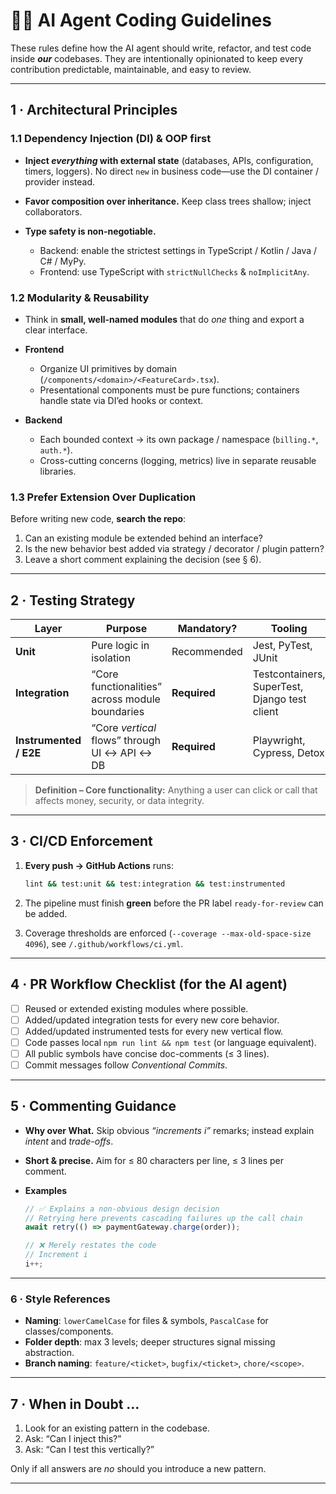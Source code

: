 # 🧑‍💻 AI Agent Coding Guidelines

These rules define how the AI agent should write, refactor, and test code inside ***our*** codebases.
They are intentionally opinionated to keep every contribution predictable, maintainable, and easy to review.

---

## 1 · Architectural Principles

### 1.1 Dependency Injection (DI) & OOP first

* **Inject *everything* with external state** (databases, APIs, configuration, timers, loggers).
  No direct `new` in business code—use the DI container / provider instead.
* **Favor composition over inheritance.** Keep class trees shallow; inject collaborators.
* **Type safety is non-negotiable.**

  * Backend: enable the strictest settings in TypeScript / Kotlin / Java / C# / MyPy.
  * Frontend: use TypeScript with `strictNullChecks` & `noImplicitAny`.

### 1.2 Modularity & Reusability

* Think in **small, well-named modules** that do *one* thing and export a clear interface.
* **Frontend**

  * Organize UI primitives by domain (`/components/<domain>/<FeatureCard>.tsx`).
  * Presentational components must be pure functions; containers handle state via DI’ed hooks or context.
* **Backend**

  * Each bounded context → its own package / namespace (`billing.*`, `auth.*`).
  * Cross-cutting concerns (logging, metrics) live in separate reusable libraries.

### 1.3 Prefer Extension Over Duplication

Before writing new code, **search the repo**:

1. Can an existing module be extended behind an interface?
2. Is the new behavior best added via strategy / decorator / plugin pattern?
3. Leave a short comment explaining the decision (see § 6).

---

## 2 · Testing Strategy

| Layer                  | Purpose                                         | Mandatory?   | Tooling                                       |
| ---------------------- | ----------------------------------------------- | ------------ | --------------------------------------------- |
| **Unit**               | Pure logic in isolation                         | Recommended  | Jest, PyTest, JUnit                           |
| **Integration**        | “Core functionalities” across module boundaries | **Required** | Testcontainers, SuperTest, Django test client |
| **Instrumented / E2E** | “Core *vertical* flows” through UI ↔ API ↔ DB   | **Required** | Playwright, Cypress, Detox                    |

> **Definition – Core functionality:** Anything a user can click or call that affects money, security, or data integrity.

---

## 3 · CI/CD Enforcement

1. **Every push → GitHub Actions** runs:

   ```bash
   lint && test:unit && test:integration && test:instrumented
   ```
2. The pipeline must finish **green** before the PR label `ready-for-review` can be added.
3. Coverage thresholds are enforced (`--coverage --max-old-space-size 4096`), see `/.github/workflows/ci.yml`.

---

## 4 · PR Workflow Checklist (for the AI agent)

* [ ] Reused or extended existing modules where possible.
* [ ] Added/updated integration tests for every new core behavior.
* [ ] Added/updated instrumented tests for every new vertical flow.
* [ ] Code passes local `npm run lint && npm test` (or language equivalent).
* [ ] All public symbols have concise doc-comments (≤ 3 lines).
* [ ] Commit messages follow *Conventional Commits*.

---

## 5 · Commenting Guidance

* **Why over What.** Skip obvious *“increments i”* remarks; instead explain *intent* and *trade-offs*.
* **Short & precise.** Aim for ≤ 80 characters per line, ≤ 3 lines per comment.
* **Examples**

  ```ts
  // ✅ Explains a non-obvious design decision
  // Retrying here prevents cascading failures up the call chain
  await retry(() => paymentGateway.charge(order));

  // ❌ Merely restates the code
  // Increment i
  i++;
  ```

---

### 6 · Style References

* **Naming**: `lowerCamelCase` for files & symbols, `PascalCase` for classes/components.
* **Folder depth**: max 3 levels; deeper structures signal missing abstraction.
* **Branch naming**: `feature/<ticket>`, `bugfix/<ticket>`, `chore/<scope>`.

---

## 7 · When in Doubt …

1. Look for an existing pattern in the codebase.
2. Ask: “Can I inject this?”
3. Ask: “Can I test this vertically?”

Only if all answers are *no* should you introduce a new pattern.

---

